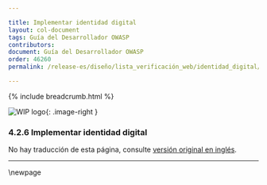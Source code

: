 ```yaml
---

title: Implementar identidad digital
layout: col-document
tags: Guía del Desarrollador OWASP
contributors:
document: Guía del Desarrollador OWASP
order: 46260
permalink: /release-es/diseño/lista_verificación_web/identidad_digital/

---
```


{% include breadcrumb.html %}

<style type="text/css">
.image-right {
  height: 180px;
  display: block;
  margin-left: auto;
  margin-right: auto;
  float: right;
}
</style>

![WIP logo](../../../../assets/images/dg_wip.png "Trabajo en curso"){: .image-right }

### 4.2.6 Implementar identidad digital

No hay traducción de esta página, consulte [versión original en inglés][release060206].

----

[release060206]: https://github.com/OWASP/www-project-developer-guide/blob/main/release/06-design/02-web-app-checklist/06-digital-identity.md

\newpage
